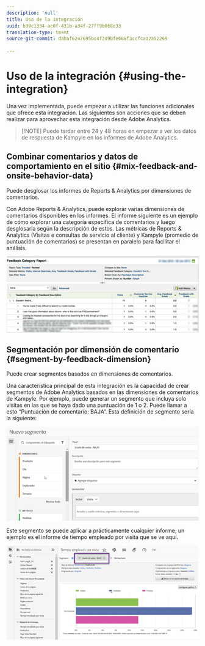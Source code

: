 ```yaml
---
description: 'null'
title: Uso de la integración
uuid: b39c1334-ac0f-431b-a34f-27ff9b068e33
translation-type: tm+mt
source-git-commit: dabaf6247695bc4f3d9bfe668f3ccfca12a52269

---
```



# Uso de la integración {#using-the-integration}

Una vez implementada, puede empezar a utilizar las funciones adicionales que ofrece esta integración. Las siguientes son acciones que se deben realizar para aprovechar esta integración desde Adobe Analytics.

>[!NOTE] Puede tardar entre 24 y 48 horas en empezar a ver los datos de respuesta de Kampyle en los informes de Adobe Analytics.

## Combinar comentarios y datos de comportamiento en el sitio {#mix-feedback-and-onsite-behavior-data}

Puede desglosar los informes de Reports &amp; Analytics por dimensiones de comentarios.

Con Adobe Reports &amp; Analytics, puede explorar varias dimensiones de comentarios disponibles en los informes. El informe siguiente es un ejemplo de cómo explorar una categoría específica de comentarios y luego desglosarla según la descripción de estos. Las métricas de Reports &amp; Analytics (Visitas e consultas de servicio al cliente) y Kampyle (promedio de puntuación de comentarios) se presentan en paralelo para facilitar el análisis.

![](assets/feedback_category_report.png)

## Segmentación por dimensión de comentario {#segment-by-feedback-dimension}

Puede crear segmentos basados en dimensiones de comentarios.

Una característica principal de esta integración es la capacidad de crear segmentos de Adobe Analytics basados en las dimensiones de comentarios de Kampyle. Por ejemplo, puede generar un segmento que incluya solo visitas en las que se haya dado una puntuación de 1 o 2. Puede llamar a esto “Puntuación de comentario: BAJA”. Esta definición de segmento sería la siguiente:

![](assets/segment_feedback.png)

Este segmento se puede aplicar a prácticamente cualquier informe; un ejemplo es el informe de tiempo empleado por visita que se ve aquí.

![](assets/time_spent_per_visit.png)
